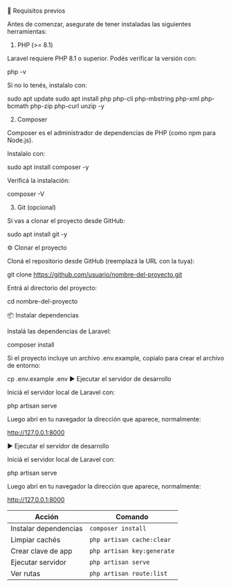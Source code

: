 🧩 Requisitos previos

Antes de comenzar, asegurate de tener instaladas las siguientes herramientas:

1. PHP (>= 8.1)

Laravel requiere PHP 8.1 o superior.
Podés verificar la versión con:

php -v


Si no lo tenés, instalalo con:

sudo apt update
sudo apt install php php-cli php-mbstring php-xml php-bcmath php-zip php-curl unzip -y

2. Composer

Composer es el administrador de dependencias de PHP (como npm para Node.js).

Instalalo con:

sudo apt install composer -y


Verificá la instalación:

composer -V

3. Git (opcional)

Si vas a clonar el proyecto desde GitHub:

sudo apt install git -y

⚙️ Clonar el proyecto

Cloná el repositorio desde GitHub (reemplazá la URL con la tuya):

git clone https://github.com/usuario/nombre-del-proyecto.git


Entrá al directorio del proyecto:

cd nombre-del-proyecto

📦 Instalar dependencias

Instalá las dependencias de Laravel:

composer install 


Si el proyecto incluye un archivo .env.example, copialo para crear el archivo de entorno:

cp .env.example .env ▶️ Ejecutar el servidor de desarrollo

Iniciá el servidor local de Laravel con:

php artisan serve


Luego abrí en tu navegador la dirección que aparece, normalmente:

http://127.0.0.1:8000  


▶️ Ejecutar el servidor de desarrollo

Iniciá el servidor local de Laravel con:

php artisan serve


Luego abrí en tu navegador la dirección que aparece, normalmente:

http://127.0.0.1:8000

| Acción                | Comando                    |
| --------------------- | -------------------------- |
| Instalar dependencias | `composer install`         |
| Limpiar cachés        | `php artisan cache:clear`  |
| Crear clave de app    | `php artisan key:generate` |
| Ejecutar servidor     | `php artisan serve`        |
| Ver rutas             | `php artisan route:list`   |



